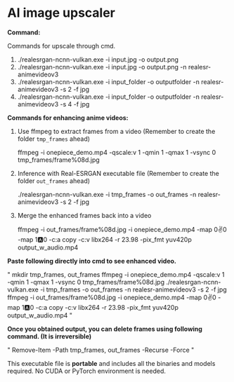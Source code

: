 # AI image upscaler


**Command:**

Commands for upscale through cmd.

1. ./realesrgan-ncnn-vulkan.exe -i input.jpg -o output.png
2. ./realesrgan-ncnn-vulkan.exe -i input.jpg -o output.png -n realesr-animevideov3
3. ./realesrgan-ncnn-vulkan.exe -i input_folder -o outputfolder -n realesr-animevideov3 -s 2 -f jpg
4. ./realesrgan-ncnn-vulkan.exe -i input_folder -o outputfolder -n realesr-animevideov3 -s 4 -f jpg


**Commands for enhancing anime videos:**

1. Use ffmpeg to extract frames from a video (Remember to create the folder `tmp_frames` ahead)

    ffmpeg -i onepiece_demo.mp4 -qscale:v 1 -qmin 1 -qmax 1 -vsync 0 tmp_frames/frame%08d.jpg

2. Inference with Real-ESRGAN executable file (Remember to create the folder `out_frames` ahead)

    ./realesrgan-ncnn-vulkan.exe -i tmp_frames -o out_frames -n realesr-animevideov3 -s 2 -f jpg

3. Merge the enhanced frames back into a video

    ffmpeg -i out_frames/frame%08d.jpg -i onepiece_demo.mp4 -map 0:v:0 -map 1:a:0 -c:a copy -c:v libx264 -r 23.98 -pix_fmt yuv420p output_w_audio.mp4

**Paste following directly into cmd to see enhanced video.**

"
mkdir tmp_frames, out_frames
ffmpeg -i onepiece_demo.mp4 -qscale:v 1 -qmin 1 -qmax 1 -vsync 0 tmp_frames/frame%08d.jpg
./realesrgan-ncnn-vulkan.exe -i tmp_frames -o out_frames -n realesr-animevideov3 -s 2 -f jpg
ffmpeg -i out_frames/frame%08d.jpg -i onepiece_demo.mp4 -map 0:v:0 -map 1:a:0 -c:a copy -c:v libx264 -r 23.98 -pix_fmt yuv420p output_w_audio.mp4
"

**Once you obtained output, you can delete frames using following command. (It is irreversible)**

"
Remove-Item -Path tmp_frames, out_frames -Recurse -Force
"

This executable file is **portable** and includes all the binaries and models required. No CUDA or PyTorch environment is needed.
